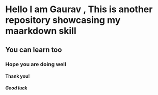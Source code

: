 # Hello I am Gaurav , This is another repository showcasing my maarkdown skill
## You can learn too
### Hope you are doing well
#### Thank you!
##### Good luck
